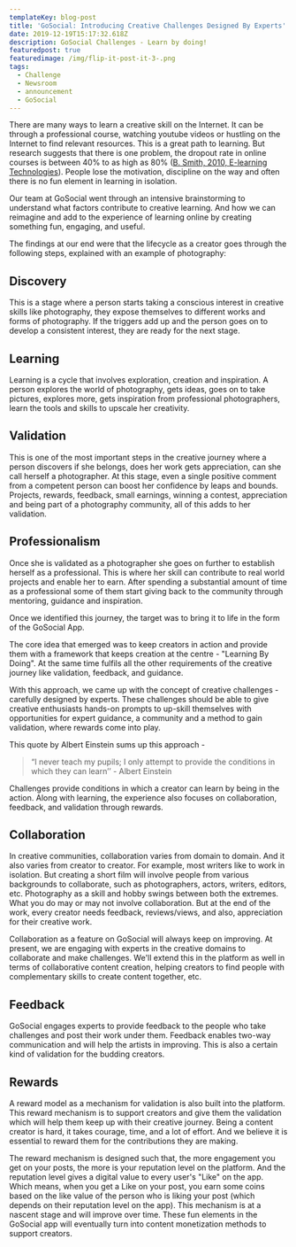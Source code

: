 ```yaml
---
templateKey: blog-post
title: 'GoSocial: Introducing Creative Challenges Designed By Experts'
date: 2019-12-19T15:17:32.618Z
description: GoSocial Challenges - Learn by doing!
featuredpost: true
featuredimage: /img/flip-it-post-it-3-.png
tags:
  - Challenge
  - Newsroom
  - announcement
  - GoSocial
---
```

There are many ways to learn a creative skill on the Internet. It can be through a professional course, watching youtube videos or hustling on the Internet to find relevant resources. This is a great path to learning. But research suggests that there is one problem, the dropout rate in online courses is between 40% to as high as 80% ([B. Smith, 2010, E-learning Technologies](https://journals.sagepub.com/doi/pdf/10.1177/2158244015621777)). People lose the motivation, discipline on the way and often there is no fun element in learning in isolation. 

Our team at GoSocial went through an intensive brainstorming to understand what factors contribute to creative learning. And how we can reimagine and add to the experience of learning online by creating something fun, engaging, and useful.

The findings at our end were that the lifecycle as a creator goes through the following steps, explained with an example of photography:



## Discovery

This is a stage where a person starts taking a conscious interest in creative skills like photography, they expose themselves to different works and forms of photography. If the triggers add up and the person goes on to develop a consistent interest, they are ready for the next stage. 



## Learning

Learning is a cycle that involves exploration, creation and inspiration. A person explores the world of photography,  gets ideas, goes on to take pictures, explores more, gets inspiration from professional photographers, learn the tools and skills to upscale her creativity. 



## Validation

This is one of the most important steps in the creative journey where a person discovers if she belongs, does her work gets appreciation, can she call herself a photographer. At this stage, even a single positive comment from a competent person can boost her confidence by leaps and bounds. Projects, rewards, feedback, small earnings, winning a contest, appreciation and being part of a photography community, all of this adds to her validation. 



## Professionalism

Once she is validated as a photographer she goes on further to establish herself as a professional. This is where her skill can contribute to real world projects and enable her to earn. After spending a substantial amount of time as a professional some of them start giving back to the community through mentoring, guidance and inspiration.



Once we identified this journey, the target was to bring it to life in the form of the GoSocial App.

The core idea that emerged was to keep creators in action and provide them with a framework that keeps creation at the centre - "Learning By Doing". At the same time fulfils all the other requirements of the creative journey like validation, feedback, and guidance.

With this approach, we came up with the concept of creative challenges - carefully designed by experts. These challenges should be able to give creative enthusiasts hands-on prompts to up-skill themselves with opportunities for expert guidance, a community and a method to gain validation, where rewards come into play. 



This quote by Albert Einstein sums up this approach -

> “I never teach my pupils; I only attempt to provide the conditions in which they can learn’’ - Albert Einstein



Challenges provide conditions in which a creator can learn by being in the action. Along with learning, the experience also focuses on collaboration, feedback, and validation through rewards. 



## Collaboration

In creative communities, collaboration varies from domain to domain. And it also varies from creator to creator. For example, most writers like to work in isolation. But creating a short film will involve people from various backgrounds to collaborate, such as photographers, actors, writers, editors, etc. Photography as a skill and hobby swings between both the extremes. What you do may or may not involve collaboration. But at the end of the work, every creator needs feedback, reviews/views, and also, appreciation for their creative work. 

Collaboration as a feature on GoSocial will always keep on improving. At present, we are engaging with experts in the creative domains to collaborate and make challenges. We'll extend this in the platform as well in terms of collaborative content creation, helping creators to find people with complementary skills to create content together, etc. 



## Feedback

GoSocial engages experts to provide feedback to the people who take challenges and post their work under them. Feedback enables two-way communication and will help the artists in improving. This is also a certain kind of validation for the budding creators.



## Rewards

A reward model as a mechanism for validation is also built into the platform. This reward mechanism is to support creators and give them the validation which will help them keep up with their creative journey. Being a content creator is hard, it takes courage, time, and a lot of effort. And we believe it is essential to reward them for the contributions they are making.

The reward mechanism is designed such that, the more engagement you get on your posts, the more is your reputation level on the platform. And the reputation level gives a digital value to every user's "Like" on the app. Which means, when you get a Like on your post, you earn some coins based on the like value of the person who is liking your post (which depends on their reputation level on the app). This mechanism is at a nascent stage and will improve over time. These fun elements in the GoSocial app will eventually turn into content monetization methods to support creators.
